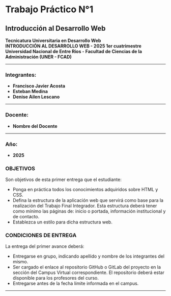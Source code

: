 # Trabajo Práctico N°1

## Introducción al Desarrollo Web  
**Tecnicatura Universitaria en Desarrollo Web**  
**INTRODUCCIÓN AL DESARROLLO WEB - 2025  1er cuatrimestre**
**Universidad Nacional de Entre Ríos - Facultad de Ciencias de la Administración (UNER - FCAD)**  

---

### Integrantes:
- **Francisco Javier Acosta**
- **Esteban Medina**
- **Denise Ailen Lescano**

---

### Docente:
- **Nombre del Docente**

---

### Año:
- **2025**

### OBJETIVOS
Son objetivos de esta primer entrega que el estudiante:
- Ponga en práctica todos los conocimientos adquiridos sobre HTML y CSS.
- Defina la estructura de la aplicación web que servirá como base para la realización del Trabajo Final Integrador. Esta estructura deberá tener como mínimo las páginas de: inicio o portada, información institucional y de contacto.
- Establezca un estilo para dicha estructura web.

### CONDICIONES DE ENTREGA
La entrega del primer avance deberá:
- Entregarse en grupo, indicando apellido y nombre de los integrantes del mismo.
- Ser cargado el enlace al repositorio GitHub o GitLab del proyecto en la sección del Campus Virtual correspondiente. El repositorio deberá estar disponible para los profesores del curso.
- Entregarse antes de la fecha límite informada en el campus.
---